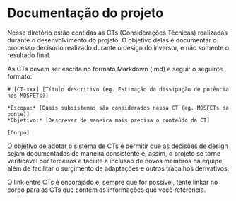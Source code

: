 # Documentação do projeto

Nesse diretório estão contidas as CTs (Considerações Técnicas) realizadas durante o desenvolvimento do projeto. O objetivo delas é documentar o processo decisório realizado durante o design do inversor, e não somente o resultado final.

As CTs devem ser escrita no formato Markdown (.md) e seguir o seguinte formato:

```
# [CT-xxx] [Título descritivo (eg. Estimação da dissipação de potência nos MOSFETs)]

*Escopo:* [Quais subsistemas são considerados nessa CT (eg. MOSFETs da ponte)]
*Objetivo:* [Descrever de maneira mais precisa o conteúdo da CT]

[Corpo]
```

O objetivo de adotar o sistema de CTs é permitir que as decisões de design sejam documentadas de maneira consistente e, assim, o projeto se torne verificável por terceiros e facilite a inclusão de novos membros na equipe, além de facilitar o surgimento de adaptações e outros trabalhos derivativos.

O link entre CTs é encorajado e, sempre que for possível, tente linkar no corpo para as CTs que contém as informações que você referencia.

